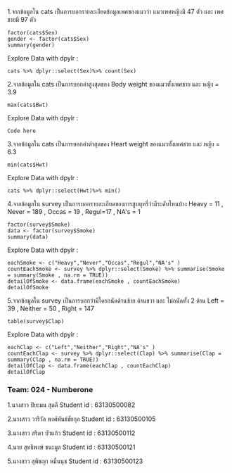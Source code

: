 1.จากข้อมูลใน cats เป็นการบอกรายละเอียดข้อมูลเพศของแมวว่า แมวเพศหญิงมี 47 ตัว และ เพศชายมี 97 ตัว
```{R}
factor(cats$Sex)
gender <- factor(cats$Sex)
summary(gender)
```
Explore Data with dpylr :
```{R}
cats %>% dplyr::select(Sex)%>% count(Sex)
```

2.จากข้อมูลใน cats  เป็นการบอกค่าสูงสุดของ Body weight ของแมวทั้งเพศชาย และ หญิง = 3.9
```{R}
max(cats$Bwt)
```
Explore Data with dpylr :
```{R}
Code here
```

3.จากข้อมูลใน cats  เป็นการบอกค่าต่ำสุดของ Heart weight ของแมวทั้งเพศชาย และ หญิง = 6.3
```{R}
min(cats$Hwt)
```
Explore Data with dpylr :
```{R}
cats %>% dplyr::select(Hwt)%>% min()
```

4.จากข้อมูลใน survey เป็นการบอกรายละเอียดของการสูบบุหรี่ว่ามีระดับไหนบ้าง Heavy = 11 , Never = 189 , Occas = 19 , Regul=17 , NA's = 1
```{R}
factor(survey$Smoke)
data <- factor(survey$Smoke)
summary(data)
```
Explore Data with dpylr :
```{R}
eachSmoke <- c("Heavy","Never","Occas","Regul","NA's" )
countEachSmoke <- survey %>% dplyr::select(Smoke) %>% summarise(Smoke = summary(Smoke , na.rm = TRUE)) 
detailOfSmoke <- data.frame(eachSmoke , countEachSmoke)
detailOfSmoke
```

5.จากข้อมูลใน survey เป็นการบอกว่ามีใครถนัดด้านซ้าย ด้านขวา และ ไม่ถนัดทั้ง 2 ด้าน Left = 39 , Neither = 50 , Right = 147
```{R}
table(survey$Clap)
```
Explore Data with dpylr :
```{R}
eachClap <- c("Left","Neither","Right","NA's" )
countEachClap <- survey %>% dplyr::select(Clap) %>% summarise(Clap = summary(Clap , na.rm = TRUE)) 
detailOfClap <- data.frame(eachClap , countEachClap)
detailOfClap
```
### Team: 024 - Numberone
1.นางสาว ปิยะมน สุดดี Student id : 63130500082

2.นางสาว วารีวัล พงศ์พันธ์ชัยกุล Student id : 63130500105

3.นางสาว สริดา บัวแก้ว Student id : 63130500112

4.นาย สุทธิพงษ์ ชนะมูล Student id : 63130500121

5.นางสาว สุพิชญา หมื่นนุช Student id : 63130500123
